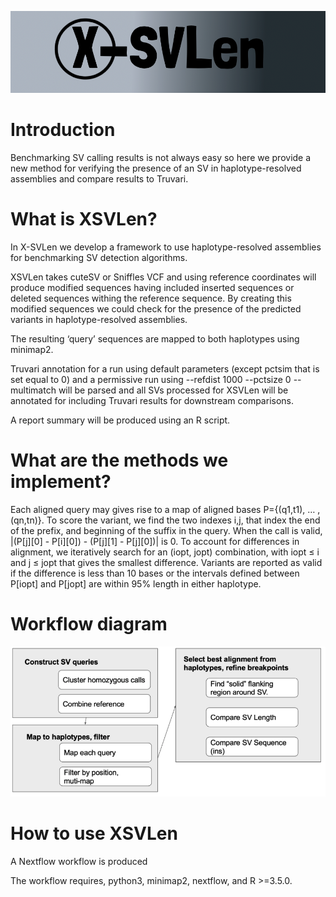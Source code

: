 ![logo](./images/NewLogo.png)




# Introduction


Benchmarking SV calling results is not always easy so here we provide a new method for verifying the presence of an SV in haplotype-resolved assemblies and compare results to Truvari. 


# What is XSVLen?

In X-SVLen we develop a framework to use haplotype-resolved assemblies for benchmarking SV detection algorithms.

XSVLen takes cuteSV or Sniffles VCF and using reference coordinates will produce modified sequences having included inserted sequences or deleted sequences withing the reference sequence. By creating this modified sequences we could check for the presence of the predicted variants in haplotype-resolved assemblies.

The resulting ‘query’ sequences are mapped to both haplotypes using minimap2. 

Truvari annotation for a run using default parameters (except pctsim that is set equal to 0) and a permissive run using --refdist 1000 --pctsize 0 --multimatch will be parsed and all SVs processed for XSVLen will be annotated for including Truvari results for downstream comparisons.

A report summary will be produced using an R script. 

# What are the methods we implement?

Each aligned query may gives rise to a map of aligned bases P={(q1,t1), … , (qn,tn)}. To score the variant, we find the two indexes i,j, that index the end of the prefix, and beginning of the suffix in the query. When the call is valid, |(P[j][0] - P[i][0]) - (P[j][1] - P[j][0])| is 0. To account for differences in alignment, we iteratively search for an (iopt, jopt) combination, with iopt ≤ i and j ≤ jopt that gives the smallest difference. Variants are reported as valid if the difference is less than 10 bases or the intervals defined between P[iopt] and P[jopt] are within 95% length in either haplotype.

# Workflow diagram

![logo](./images/Workflow.png)

# How to use XSVLen
  
A Nextflow workflow is produced

The workflow requires, python3, minimap2, nextflow, and R >=3.5.0.

